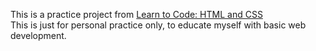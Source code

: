 This is a practice project from [Learn to Code: HTML and CSS](learn.shayhowe.com)<br/>
This is just for personal practice only, to educate myself with basic web development.

